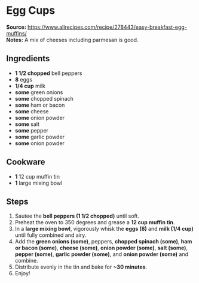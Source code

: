 # Egg Cups

**Source:** https://www.allrecipes.com/recipe/278443/easy-breakfast-egg-muffins/  
**Notes:** A mix of cheeses including parmesan is good.  

## Ingredients
- **1 1/2 chopped** bell peppers
- **8** eggs
- **1/4 cup** milk
- **some** green onions
- **some** chopped spinach
- **some** ham or bacon
- **some** cheese
- **some** onion powder
- **some** salt
- **some** pepper
- **some** garlic powder
- **some** onion powder

## Cookware
- **1** 12 cup muffin tin
- **1** large mixing bowl

## Steps
1. Sautee the **bell peppers (1 1/2 chopped)** until soft.
2. Preheat the oven to 350 degrees and grease a **12 cup muffin tin**.
3. In a **large mixing bowl**, vigorously whisk the **eggs (8)** and **milk (1/4 cup)** until fully combined and airy.
4. Add the **green onions (some)**, peppers, **chopped spinach (some)**, **ham or bacon (some)**, **cheese (some)**, **onion powder (some)**, **salt (some)**, **pepper (some)**, **garlic powder (some)**, and **onion powder (some)** and combine.
5. Distribute evenly in the tin and bake for **\~30 minutes**.
6. Enjoy\!
